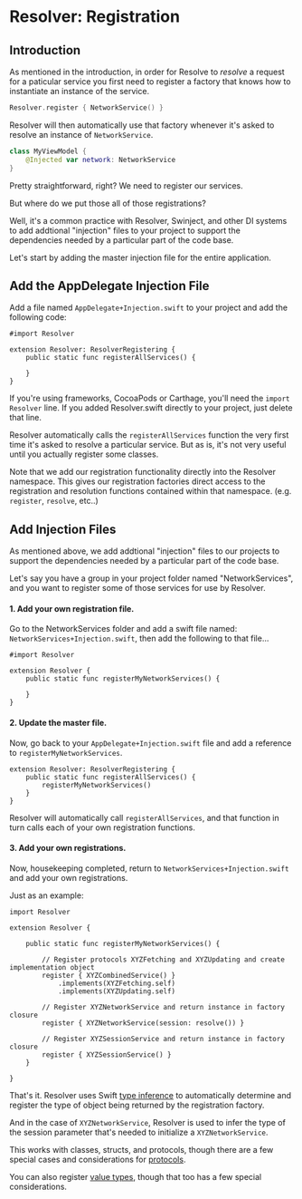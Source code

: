 #  Resolver: Registration

## Introduction

As mentioned in the introduction, in order for Resolve to *resolve* a request for a paticular service you first need to register a factory that knows how to instantiate an instance of the service.

```swift
Resolver.register { NetworkService() }
```

Resolver will then automatically use that factory whenever it's asked to resolve an instance of  `NetworkService`.

```swift
class MyViewModel {
    @Injected var network: NetworkService
}
```
Pretty straightforward, right? We need to register our services. 

But where do we put those all of those registrations?

Well, it's a common practice with Resolver, Swinject, and other DI systems to add addtional "injection" files to your project to support the dependencies needed by a particular part of the code base.

Let's start by adding the master injection file for the entire application.

## Add the AppDelegate Injection File

Add a file named `AppDelegate+Injection.swift` to your project and add the following code:

```
#import Resolver

extension Resolver: ResolverRegistering {
    public static func registerAllServices() {

    }
}
```

If you're using frameworks, CocoaPods or Carthage, you'll need the `import Resolver` line. If you added Resolver.swift directly to your project, just delete that line.

Resolver automatically calls the `registerAllServices` function the very first time it's asked to resolve a particular service. But as is, it's not very useful until you actually register some classes.

Note that we add our registration functionality directly into the Resolver namespace.  This gives our registration factories direct access to the registration and resolution functions contained within that namespace. (e.g. `register`, `resolve`, etc..)

## Add Injection Files<a name=files></a>

As mentioned above, we add addtional "injection" files to our projects to support the dependencies needed by a particular part of the code base.

Let's say you have a group in your project folder named "NetworkServices", and you want to register some of those services for use by Resolver.

#### 1. Add your own registration file.

Go to the NetworkServices folder and add a swift file named: `NetworkServices+Injection.swift`, then add the following to that file...

```
#import Resolver

extension Resolver {
    public static func registerMyNetworkServices() {

    }
}
```

#### 2. Update the master file.

Now, go back to your  `AppDelegate+Injection.swift` file and add a reference to `registerMyNetworkServices`.

```
extension Resolver: ResolverRegistering {
    public static func registerAllServices() {
        registerMyNetworkServices()
    }
}
```

Resolver will automatically call `registerAllServices`, and that function in turn calls each of your own registration functions.

#### 3. Add your own registrations.

Now, housekeeping completed, return to  `NetworkServices+Injection.swift` and add your own registrations.

Just as an example:

```
import Resolver

extension Resolver {

    public static func registerMyNetworkServices() {

        // Register protocols XYZFetching and XYZUpdating and create implementation object
        register { XYZCombinedService() }
            .implements(XYZFetching.self)
            .implements(XYZUpdating.self)

        // Register XYZNetworkService and return instance in factory closure
        register { XYZNetworkService(session: resolve()) }

        // Register XYZSessionService and return instance in factory closure
        register { XYZSessionService() }
    }
    
}
```

That's it. Resolver uses  Swift [type inference](Types.md) to automatically determine and register the type of object being returned by the registration factory.

And in the case of `XYZNetworkService`, Resolver is used to infer the type of the session parameter that's needed to initialize a `XYZNetworkService`.

This works with classes, structs, and protocols, though there are a few special cases and considerations for [protocols](Protocols.md).

You can also register [value types](Names.md), though that too has a few special considerations.

